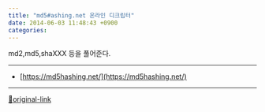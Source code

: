 ```yaml
---
title: "md5#ashing.net 온라인 디크립터"
date: 2014-06-03 11:48:43 +0900
categories: 
---
```

  

md2,md5,shaXXX 등을 풀어준다.





***
+ [https://md5hashing.net/](https://md5hashing.net/)


***
[🔗original-link](http://www.mins01.com/mh/tech/read/880)